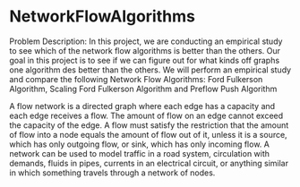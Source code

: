# NetworkFlowAlgorithms
Problem Description: In this project, we are conducting an empirical study to see which of the network flow algorithms is better than the others.
Our goal in this project is to see if we can figure out for what kinds off graphs one algorithm des better than the others. 
We will perform an empirical study and compare the following Network Flow Algorithms: Ford Fulkerson Algorithm, Scaling Ford Fulkerson Algorithm and Preflow Push Algorithm

A flow network is a directed graph where each edge has a capacity and each edge receives a flow. The amount of flow on an edge cannot exceed the capacity of the edge. A flow must satisfy the restriction that the amount of flow into a node equals the amount of flow out of it, unless it is a source, which has only outgoing flow, or sink, which has only incoming flow. A network can be used to model traffic in a road system, circulation with demands, fluids in pipes, currents in an electrical circuit, or anything similar in which something travels through a network of nodes.

